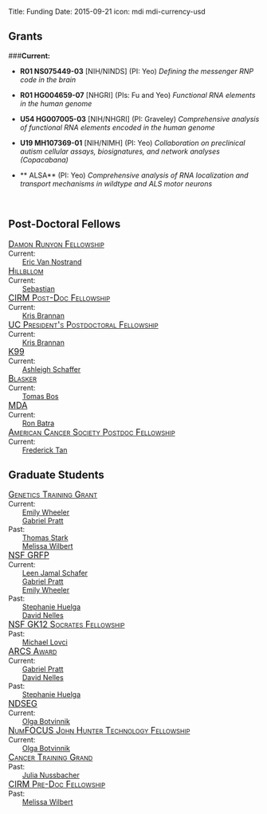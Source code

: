 Title: Funding
Date: 2015-09-21
icon: mdi mdi-currency-usd

<style>
.fellowship-title{
  font-variant: small-caps;
  font-size: larger;
}
.fellowship-people{
  padding-left: 2em;
}
</style>

## Grants

###**Current:**
  * **R01 NS075449-03** [NIH/NINDS]  (PI: Yeo)
  	*Defining the messenger RNP code in the brain* 
  	 
  * **R01 HG004659-07** [NHGRI]   (PIs: Fu and Yeo)
  	*Functional RNA elements in the human genome*
  	
  * **U54 HG007005-03** [NIH/NHGRI]   (PI: Graveley)
  	*Comprehensive analysis of functional RNA elements encoded in the human genome*     	
  	
  * **U19 MH107369-01** [NIH/NIMH]  (PI: Yeo)
  	*Collaboration on preclinical autism cellular assays, biosignatures, and network analyses (Copacabana)*  

  * ** ALSA** (PI: Yeo) 
        *Comprehensive analysis of RNA localization and transport mechanisms in wildtype and ALS motor neurons*

</a><br>
## Post-Doctoral Fellows

<div class="row">
  <div class="3u">
      <div class="fellowship-title">
        <a href="https://www.damonrunyon.org">Damon Runyon Fellowship</a><br>
      </div>
      Current:
      <div class="fellowship-people">
        <a href="/people/eric_van_nostrand">Eric Van Nostrand</a><br>
      </div>
  </div>
  <div class="3u">
    <div class="fellowship-title">
      <a href="http://">Hillbllom</a>
    </div>
    Current:
    <div class="fellowship-people">
      <a href="/people/sebastian_markmiller">Sebastian</a><br>
   </div>
  </div>
  <div class="3u">
    <div class="fellowship-title">
      <a href="https://www.cirm.ca.gov/our-funding/research-rfas/training-grant-i-1">CIRM Post-Doc Fellowship</a>
    </div>
    Current:
    <div class="fellowship-people">
      <a href="/people/kris_brannan">Kris Brannan</a><br>
   </div>
  </div>
  <div class="3u">
    <div class="fellowship-title">
      <a href="http://ppfp.ucop.edu/info/">UC President's Postdoctoral Fellowship</a>
    </div>
    Current:
    <div class="fellowship-people">
      <a href="/people/kris_brannan">Kris Brannan</a><br>
    </div>
  </div>
</div>
<div class="row">
  <div class="3u">
    <div class="fellowship-title">
      <a href="https://www.nhlbi.nih.gov/research/training/programs/postdoc/pathway-parent-k99-r00/">K99</a>
    </div>
    Current:
    <div class="fellowship-people">
      <a href="/people/ashleigh_schaffer">Ashleigh Schaffer</a><br>
    </div>
  </div>
  <div class="3u">
    <div class="fellowship-title">
      <a href="https://"> Blasker</a>
    </div>
    Current:
    <div class="fellowship-people">
      <a href="/people/tomas_bos">Tomas Bos</a><br>
    </div>
  </div>
  <div class="3u">
    <div class="fellowship-title">
      <a href="https://www.mda.org/research/guidelines.html">MDA</a>
    </div>
    Current:
    <div class="fellowship-people">
      <a href="/people/ron_batra">Ron Batra</a><br>
    </div>
  </div>
  <div class="3u">
    <div class="fellowship-title">
      <a href="https://http://www.cancer.org.html">American Cancer Society Postdoc Fellowship</a>
    </div>
    Current:
    <div class="fellowship-people">
      <a href="/people/ron_batra">Frederick Tan</a><br>
    </div>
  </div>
</div>






## Graduate Students

<!-- The divs make a table of the fellowships, with 4 fellowships per row -->

<div class="row">
    <div class="3u">
      <div class="fellowship-title">
        <a href="http://genetics.ucsd.edu/">Genetics Training Grant</a><br>
      </div>
        Current:
      <div class="fellowship-people">
        <a href="/people/emily_wheeler">Emily Wheeler</a><br>
        <a href="/people/gabriel_pratt">Gabriel Pratt</a><br>
      </div>
      Past:
      <div class="fellowship-people">
      <a href="/people/thomas_stark">Thomas Stark</a><br>
      <a href="/people/melissa_wilbert">Melissa Wilbert</a><br>
      </div>
    </div>
    <div class="3u">
        <div class="fellowship-title">
          <a href="https://www.fastlane.nsf.gov/grfp/Login.do">NSF GRFP</a>
        </div>
          Current:
        <div class="fellowship-people">
          <a href="/people/leen_jamal_schafer">Leen Jamal Schafer</a><br>
          <a href="/people/gabriel_pratt">Gabriel Pratt</a><br>
          <a href="/people/gabriel_pratt">Emily Wheeler</a><br>
        </div>
      Past:
        <div class="fellowship-people">
          <a href="/people/stephanie_huelga">Stephanie Huelga</a><br>
          <a href="/people/david_nelles">David Nelles</a><br>
        </div>
    </div>
    <div class="3u">
        <div class="fellowship-title">
          <a href="http://sciencebridge.ucsd.edu/programs/socrates/">NSF GK12 Socrates Fellowship</a>
        </div>
      Past:
        <div class="fellowship-people">
          <a href="/people/mike_lovci">Michael Lovci</a><br>
        </div>
    </div>
    <div class="3u">
        <div class="fellowship-title">
        <a href="https://www.arcsfoundation.org/">ARCS Award</a>
        </div>
      Current:
        <div class="fellowship-people">
          <a href="/people/gabriel_pratt">Gabriel Pratt</a><br>
          <a href="/people/david_nelles">David Nelles</a><br>
        </div>
      Past:
        <div class="fellowship-people">
          <a href="/people/stephanie_huelga">Stephanie Huelga</a><br>
        </div>
    </div>
</div>
<div class="row">
    <div class="3u">
      <div class="fellowship-title">
        <a href="https://ndseg.asee.org/">NDSEG</a>
      </div>
    Current:
    <div class="fellowship-people">
        <a href="/people/olga_botvinnik">Olga Botvinnik</a><br>
    </div>
    </div>
    <div class="3u">
      <div class="fellowship-title">
      <a href="http://www.numfocus.org/john-hunter-technology-fellowship.html">NumFOCUS John Hunter Technology Fellowship</a>
      </div>
    Current:
      <div class="fellowship-people">
        <a href="/people/olga_botvinnik">Olga Botvinnik</a><br>
    </div>
    </div>
    <div class="3u">
      <div class="fellowship-title">
      <a href="http://cancertraining.ucsd.edu/">Cancer Training Grand</a>
      </div>
    Past:
      <div class="fellowship-people">
        <a href="/people/julia_nussbacher">Julia Nussbacher</a><br>
    </div>
    </div>
    <div class="3u">
      <div class="fellowship-title">
      <a href="https://www.cirm.ca.gov/our-funding/research-rfas/training-grant-i-1">CIRM Pre-Doc Fellowship</a>
      </div>
    Past:
      <div class="fellowship-people">
        <a href="/people/melissa_wilbert">Melissa Wilbert</a><br>
      </div>
</div>


